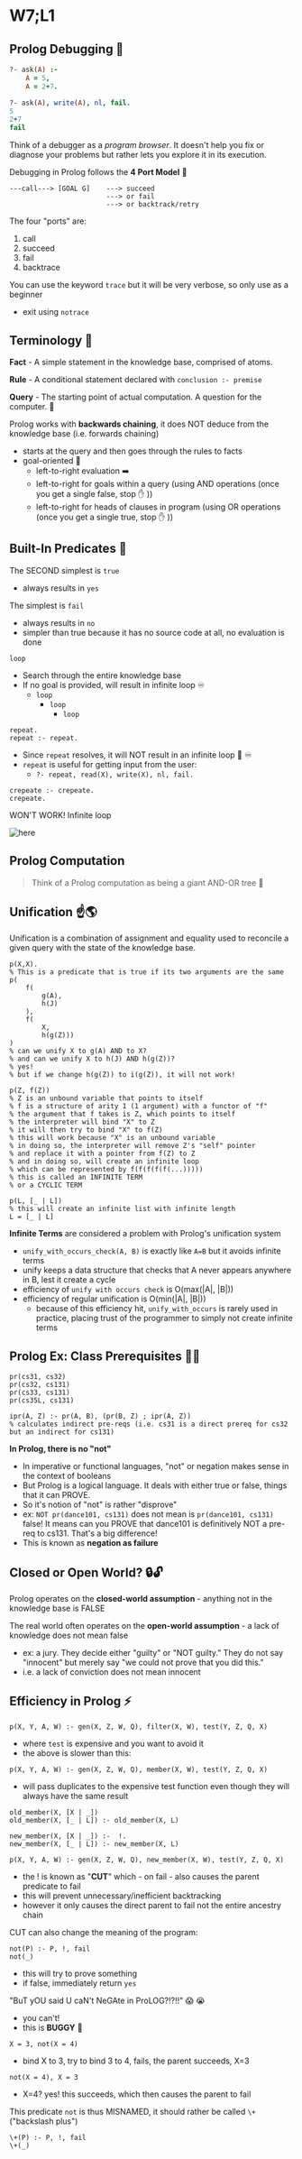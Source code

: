 # W7;L1

## Prolog Debugging 🐜 

```prolog
?- ask(A) :-
	A = 5,
	A = 2+7.

?- ask(A), write(A), nl, fail.
5
2+7
fail
```

Think of a debugger as a *program browser*. It doesn't help you fix or diagnose your problems but rather lets you explore it in its execution.

Debugging in Prolog follows the **4 Port Model** 🚢 

```
---call---> [GOAL G]	---> succeed
						---> or fail
						---> or backtrack/retry
```

The four "ports" are:

1. call
2. succeed
3. fail
4. backtrace

You can use the keyword `trace` but it will be very verbose, so only use as a beginner

- exit using `notrace`

## Terminology 📖 

**Fact** - A simple statement in the knowledge base, comprised of atoms.



**Rule** - A conditional statement declared with `conclusion :- premise`



**Query** - The starting point of actual computation. A question for the computer. 🤖 



Prolog works with **backwards chaining**, it does NOT deduce from the knowledge base (i.e. forwards chaining)

- starts at the query and then goes through the rules to facts
- goal-oriented 🎯 
  - left-to-right evaluation ➡️ 
  - left-to-right for goals within a query (using AND operations (once you get a single false, stop ✋ ))
  - left-to-right for heads of clauses in program (using OR operations (once you get a single true, stop ✋ ))

## Built-In Predicates 🧱 

The SECOND simplest is `true`

- always results in `yes`

The simplest is `fail`

- always results in `no`
- simpler than true because it has no source code at all, no evaluation is done

`loop`

- Search through the entire knowledge base
- If no goal is provided, will result in infinite loop ♾ 
  - `loop`
    - `loop`
      - `loop`

```
repeat.
repeat :- repeat.
```

- Since `repeat` resolves, it will NOT result in an infinite loop 🛑  ♾ 
- `repeat` is useful for getting input from the user:
  - `?- repeat, read(X), write(X), nl, fail.`

```
crepeate :- crepeate.
crepeate.
```

WON'T WORK! Infinite loop

![here](https://i.imgur.com/C3xjsKH.jpg)

## Prolog Computation

> Think of a Prolog computation as being a giant AND-OR tree 🌲 

## Unification ☝️🌎 

Unification is a combination of assignment and equality used to reconcile a given query with the state of the knowledge base.

```
p(X,X).
% This is a predicate that is true if its two arguments are the same
p(
	f(
		g(A), 
		h(J)
	),
	f(
		X, 
		h(g(Z)))
)
% can we unify X to g(A) AND to X?
% and can we unify X to h(J) AND h(g(Z))?
% yes!
% but if we change h(g(Z)) to i(g(Z)), it will not work!

p(Z, f(Z))
% Z is an unbound variable that points to itself
% f is a structure of arity 1 (1 argument) with a functor of "f"
% the argument that f takes is Z, which points to itself
% the interpreter will bind "X" to Z
% it will then try to bind "X" to f(Z)
% this will work because "X" is an unbound variable
% in doing so, the interpreter will remove Z's "self" pointer
% and replace it with a pointer from f(Z) to Z
% and in doing so, will create an infinite loop
% which can be represented by f(f(f(f(f(...)))))
% this is called an INFINITE TERM
% or a CYCLIC TERM

p(L, [_ | L])
% this will create an infinite list with infinite length
L = [_ | L]
```

**Infinite Terms** are considered a problem with Prolog's unification system

- `unify_with_occurs_check(A, B)` is exactly like `A=B` but it avoids infinite terms
- unify keeps a data structure that checks that A never appears anywhere in B, lest it create a cycle
- efficiency of `unify with occurs check` is O(max(|A|, |B|))
- efficiency of regular unification is O(min(|A|, |B|))
  - because of this efficiency hit, `unify_with_occurs` is rarely used in practice, placing trust of the programmer to simply not create infinite terms

## Prolog Ex: Class Prerequisites 🙋‍♀️ 

```
pr(cs31, cs32)
pr(cs32, cs131)
pr(cs33, cs131)
pr(cs35L, cs131)

ipr(A, Z) :- pr(A, B), (pr(B, Z) ; ipr(A, Z))
% calculates indirect pre-reqs (i.e. cs31 is a direct prereq for cs32 but an indirect for cs131)
```

**In Prolog, there is no "not"**

- In imperative or functional languages, "not" or negation makes sense in the context of booleans
- But Prolog is a logical language. It deals with either true or false, things that it can PROVE.
- So it's notion of "not" is rather "disprove"
- ex: `NOT pr(dance101, cs131)` does not mean is `pr(dance101, cs131)` false! It means can you PROVE that dance101 is definitively NOT a pre-req to cs131. That's a big difference!
- This is known as **negation as failure**

## Closed or Open World? 🔒🔓

Prolog operates on the **closed-world assumption** - anything not in the knowledge base is FALSE



The real world often operates on the **open-world assumption** - a lack of knowledge does not mean false

- ex: a jury. They decide either "guilty" or "NOT guilty." They do not say "innocent" but merely say "we could not prove that you did this."
- i.e. a lack of conviction does not mean innocent



## Efficiency in Prolog ⚡️ 

```
p(X, Y, A, W) :- gen(X, Z, W, Q), filter(X, W), test(Y, Z, Q, X)
```

- where `test` is expensive and you want to avoid it
- the above is slower than this:

```
p(X, Y, A, W) :- gen(X, Z, W, Q), member(X, W), test(Y, Z, Q, X)
```

- will pass duplicates to the expensive test function even though they will always have the same result

```
old_member(X, [X | _])
old_member(X, [_ | L]) :- old_member(X, L)

new_member(X, [X | _]) :-  !.
new_member(X, [_ | L]) :- new_member(X, L)

p(X, Y, A, W) :- gen(X, Z, W, Q), new_member(X, W), test(Y, Z, Q, X)
```

- the ! is known as "**CUT**" which - on fail - also causes the parent predicate to fail
- this will prevent unnecessary/inefficient backtracking
- however it only causes the direct parent to fail not the entire ancestry chain



CUT can also change the meaning of the program:

```
not(P) :- P, !, fail
not(_)
```

- this will try to prove something
- if false, immediately return `yes`



"BuT yOU said U caN't NeGAte in ProLOG?!?!!" 😱 😭 

- you can't!
- this is **BUGGY** 🐛 

```
X = 3, not(X = 4)
```

- bind X to 3, try to bind 3 to 4, fails, the parent succeeds, X=3

```
not(X = 4), X = 3
```

- X=4? yes! this succeeds, which then causes the parent to fail



This predicate `not` is thus MISNAMED, it should rather be called `\+` ("backslash plus")

```
\+(P) :- P, !, fail
\+(_)
```

